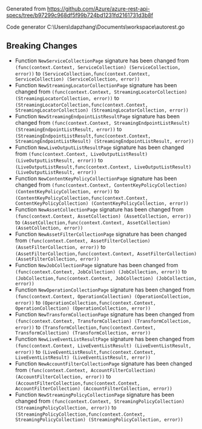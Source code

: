 
Generated from https://github.com/Azure/azure-rest-api-specs/tree/b97299c968df5f99b724bd1231fd2161731d3b8f

Code generator C:\Users\dapzhang\Documents\workspace\autorest.go

## Breaking Changes

- Function `NewServiceCollectionPage` signature has been changed from `(func(context.Context, ServiceCollection) (ServiceCollection, error))` to `(ServiceCollection,func(context.Context, ServiceCollection) (ServiceCollection, error))`
- Function `NewStreamingLocatorCollectionPage` signature has been changed from `(func(context.Context, StreamingLocatorCollection) (StreamingLocatorCollection, error))` to `(StreamingLocatorCollection,func(context.Context, StreamingLocatorCollection) (StreamingLocatorCollection, error))`
- Function `NewStreamingEndpointListResultPage` signature has been changed from `(func(context.Context, StreamingEndpointListResult) (StreamingEndpointListResult, error))` to `(StreamingEndpointListResult,func(context.Context, StreamingEndpointListResult) (StreamingEndpointListResult, error))`
- Function `NewLiveOutputListResultPage` signature has been changed from `(func(context.Context, LiveOutputListResult) (LiveOutputListResult, error))` to `(LiveOutputListResult,func(context.Context, LiveOutputListResult) (LiveOutputListResult, error))`
- Function `NewContentKeyPolicyCollectionPage` signature has been changed from `(func(context.Context, ContentKeyPolicyCollection) (ContentKeyPolicyCollection, error))` to `(ContentKeyPolicyCollection,func(context.Context, ContentKeyPolicyCollection) (ContentKeyPolicyCollection, error))`
- Function `NewAssetCollectionPage` signature has been changed from `(func(context.Context, AssetCollection) (AssetCollection, error))` to `(AssetCollection,func(context.Context, AssetCollection) (AssetCollection, error))`
- Function `NewAssetFilterCollectionPage` signature has been changed from `(func(context.Context, AssetFilterCollection) (AssetFilterCollection, error))` to `(AssetFilterCollection,func(context.Context, AssetFilterCollection) (AssetFilterCollection, error))`
- Function `NewJobCollectionPage` signature has been changed from `(func(context.Context, JobCollection) (JobCollection, error))` to `(JobCollection,func(context.Context, JobCollection) (JobCollection, error))`
- Function `NewOperationCollectionPage` signature has been changed from `(func(context.Context, OperationCollection) (OperationCollection, error))` to `(OperationCollection,func(context.Context, OperationCollection) (OperationCollection, error))`
- Function `NewTransformCollectionPage` signature has been changed from `(func(context.Context, TransformCollection) (TransformCollection, error))` to `(TransformCollection,func(context.Context, TransformCollection) (TransformCollection, error))`
- Function `NewLiveEventListResultPage` signature has been changed from `(func(context.Context, LiveEventListResult) (LiveEventListResult, error))` to `(LiveEventListResult,func(context.Context, LiveEventListResult) (LiveEventListResult, error))`
- Function `NewAccountFilterCollectionPage` signature has been changed from `(func(context.Context, AccountFilterCollection) (AccountFilterCollection, error))` to `(AccountFilterCollection,func(context.Context, AccountFilterCollection) (AccountFilterCollection, error))`
- Function `NewStreamingPolicyCollectionPage` signature has been changed from `(func(context.Context, StreamingPolicyCollection) (StreamingPolicyCollection, error))` to `(StreamingPolicyCollection,func(context.Context, StreamingPolicyCollection) (StreamingPolicyCollection, error))`

